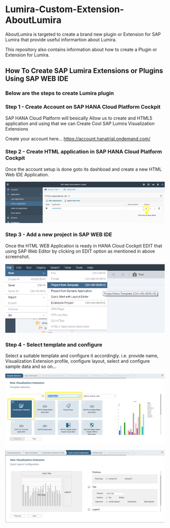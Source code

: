# Lumira-Custom-Extension-AboutLumira

AboutLumira is targeted to create a brand new plugin or Extension for SAP Lumira that provide useful informartion about Lumira. 

This repository also contains information about how to create a Plugin or Extension for Lumira.

## How To Create SAP Lumira Extensions or Plugins Using SAP WEB IDE

### Below are the steps to create Lumira plugin

### Step 1 - Create Account on SAP HANA Cloud Platform Cockpit
SAP HANA Cloud Platform will besically Allow us to create and HTML5 application and using that we can Create Cool SAP Lumira Visualization Extensions 

Create your account here...
https://account.hanatrial.ondemand.com/


### Step 2 - Create HTML application in SAP HANA Cloud Platform Cockpit
 Once the account setup is done goto its dashboad and create a new HTML Web IDE Application.
 
 ![alt tag](https://github.com/Vikash2402/Lumira-Custom-Extension-AboutLumira/blob/master/images/html4App.PNG)

### Step 3 - Add a new project in SAP WEB IDE
 Once the HTML WEB Application is ready in HANA Cloud Cockpit EDIT that using SAP Web Editor by clicking on EDIT option as mentioned in above screenshot.
 
 ![alt tag](https://github.com/Vikash2402/Lumira-Custom-Extension-AboutLumira/blob/master/images/NewProject.png)
 
 

### Step 4 - Select template and configure
 Select a suitable template and configure it accordingly. i.e. provide name, Visualization Extension profile, configure layout, select and configure sample data and so on...
 
 ![alt tag](https://github.com/Vikash2402/Lumira-Custom-Extension-AboutLumira/blob/master/images/SampleTemplates.png)
 
 ![alt tag](https://github.com/Vikash2402/Lumira-Custom-Extension-AboutLumira/blob/master/images/ConfigureLayout.png)



